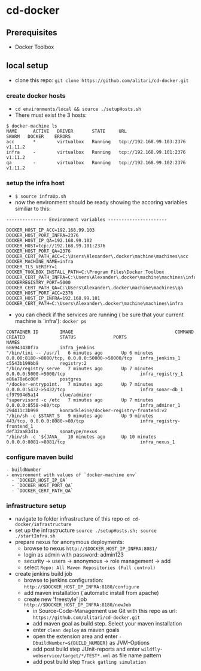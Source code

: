 # cd-docker
## Prerequisites
- Docker Toolbox

## local setup
- clone this repo: `git clone https://github.com/alitari/cd-docker.git`

### create docker hosts
- `cd environments/local && source ./setupHosts.sh`
- There must exist the 3 hosts:
```
$ docker-machine ls
NAME      ACTIVE   DRIVER       STATE     URL                         SWARM   DOCKER    ERRORS
acc       *        virtualbox   Running   tcp://192.168.99.103:2376           v1.11.2
infra     -        virtualbox   Running   tcp://192.168.99.101:2376           v1.11.2
qa        -        virtualbox   Running   tcp://192.168.99.102:2376           v1.11.2
```


### setup the infra host

- `$ source infraUp.sh`
- now the environment should be ready showing the accoring variables similiar to this:
```
--------------- Environment variables ----------------------

DOCKER_HOST_IP_ACC=192.168.99.103
DOCKER_HOST_PORT_INFRA=2376
DOCKER_HOST_IP_QA=192.168.99.102
DOCKER_HOST=tcp://192.168.99.101:2376
DOCKER_HOST_PORT_QA=2376
DOCKER_CERT_PATH_ACC=C:\Users\Alexander\.docker\machine\machines\acc
DOCKER_MACHINE_NAME=infra
DOCKER_TLS_VERIFY=1
DOCKER_TOOLBOX_INSTALL_PATH=C:\Program Files\Docker Toolbox
DOCKER_CERT_PATH_INFRA=C:\Users\Alexander\.docker\machine\machines\infra
DOCKERREGISTRY_PORT=5000
DOCKER_CERT_PATH_QA=C:\Users\Alexander\.docker\machine\machines\qa
DOCKER_HOST_PORT_ACC=2376
DOCKER_HOST_IP_INFRA=192.168.99.101
DOCKER_CERT_PATH=C:\Users\Alexander\.docker\machine\machines\infra
```
- you can check if the services are running ( be sure that your current machine is 'infra'): `docker ps`
```
CONTAINER ID        IMAGE                                      COMMAND                CREATED             STATUS              PORTS                                             NAMES
686943430f7a        infra_jenkins                              "/bin/tini -- /usr/l   6 minutes ago       Up 6 minutes        0.0.00:8180->8080/tcp, 0.0.0.0:50000->50000/tcp   infra_jenkins_1
c5543b199bb9        registry:2                                 "/bin/registry serve   7 minutes ago       Up 7 minutes        0.0.0.0:5000->5000/tcp                            infra_registry_1
e86a78e6c00f        postgres                                   "/docker-entrypoint.   7 minutes ago       Up 7 minutes        0.0.0.0:5432->5432/tcp                            infra_sonar-db_1
cf97994d5a14        clue/adminer                               "supervisord -c /etc   7 minutes ago       Up 7 minutes        0.0.0.0:8558->80/tcp                              infra_adminer_1
29d411c3b998        konradkleine/docker-registry-frontend:v2   "/bin/sh -c $START_S   9 minutes ago       Up 9 minutes        443/tcp, 0.0.0.0:8080->80/tcp                     infra_registry-frontend_1
def32aa83d1a        sonatype/nexus                             "/bin/sh -c '${JAVA_   10 minutes ago      Up 10 minutes       0.0.0.0:8081->8081/tcp                            infra_nexus_1
```
### configure maven build
    - buildNumber
    - environment with values of `docker-machine env`
      - `DOCKER_HOST_IP_QA`
      - `DOCKER_HOST_PORT_QA`
      - `DOCKER_CERT_PATH_QA`
 
 


### infrastructure setup

- navigate to folder infrastructure of this repo `cd cd-docker/infrastructure`
- set up the infrastructure `source ./setupHosts.sh; source ./startInfra.sh`
- prepare nexus for anonymous deployments:
  - browse to nexus `http://$DOCKER_HOST_IP_INFRA:8081/`
  - login as admin with password: admin123
  - security -> users -> anonymous -> role management -> add
  - select `Repo: All Maven Repositories (Full control)`
- create jenkins build job
  - browse to jenkins configuration:  `http://$DOCKER_HOST_IP_INFRA:8180/configure`
  - add maven installation ( automatic install from apache)
  - create new 'freestyle' job `http://$DOCKER_HOST_IP_INFRA:8180/newJob`
    - in Source-Code-Management use Git with this repo as url: `https://github.com/alitari/cd-docker.git`
    - add maven goal as build step. Select your maven installation
    - enter `clean deploy` as maven goals 
    - open the extension area and enter `-DbuildNumber=${BUILD_NUMBER}` as JVM-Options
    - add post build step JUnit-reports and enter `wildfly-webservice/target/*/TEST*.xml` as file name pattern
    - add post build step `Track gatling simulation`
    





